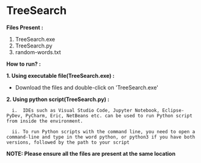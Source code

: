 # TreeSearch

**Files Present :**
1. TreeSearch.exe
2. TreeSearch.py
3. random-words.txt

**How to run? :**

**1. Using executable file(TreeSearch.exe)  :**
 - Download the files and double-click on 'TreeSearch.exe'
 
**2. Using python script(TreeSearch.py) :**

      i.  IDEs such as Visual Studio Code, Jupyter Notebook, Eclipse-PyDev, PyCharm, Eric, NetBeans etc. can be used to run Python script from inside the environment.
   
      ii. To run Python scripts with the command line, you need to open a command-line and type in the word python, or python3 if you have both versions, followed by the path to your script
   
 **NOTE:  Please ensure all the files are present at the same location**
